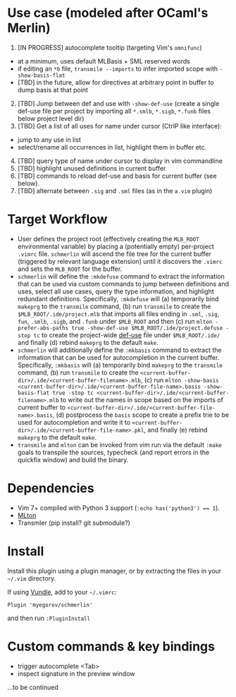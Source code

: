 # Use case (modeled after OCaml's Merlin)

1. [IN PROGRESS] autocomplete tooltip (targeting Vim's `omnifunc`)
  - at a minimum, uses default MLBasis + SML reserved words
  - if editing an `*b` file, `transmile --imports` to infer imported scope
    with `-show-basis-flat`
  - [TBD] in the future, allow for directives at arbitrary point in buffer
      to dump basis at that point
2. [TBD] Jump between def and use with `-show-def-use` (create a single 
    def-use file per project by importing all `*.smlb`, `*.sigb`, `*.funb` 
    files below project level dir)
3. [TBD] Get a list of all uses for name under cursor (CtrlP like interface):
  - jump to any use in list
  - select/rename all occurrences in list, highlight them in buffer etc.
4. [TBD] query type of name under cursor to display in vim commandline
5. [TBD] highlight unused definitions in current buffer
7. [TBD] commands to reload def-use and basis for current buffer (see below).
8. [TBD] alternate between `.sig` and `.sml` files (as in the `a.vim` plugin)

# Target Workflow

- User defines the project root (effectively creating the `MLB_ROOT`
  environmental variable) by placing a
  (potentially empty) per-project `.vimrc` file. `schmerlin` will ascend the
  file tree for the current buffer (triggered by relevant language extension)
  until it discovers the `.vimrc` and
  sets the `MLB_ROOT` for the buffer.
- `schmerlin` will define the `:mkdefuse` command to extract the information
  that can be used via custom commands to jump between
  definitions and uses, select all use cases, query the type information,
  and highlight redundant definitions. Specifically, `:mkdefuse` will
  (a) temporarily bind 
  `makeprg` to the
  `transmile` command, (b) run `transmile` to create the
  `$MLB_ROOT/.ide/project.mlb` that imports all files ending in
  `.sml`, `.sig`, `fun`, `.smlb`, `.sigb`, and `.funb` under `$MLB_ROOT` and
  then (c) run
  `mlton -prefer-abs-paths true -show-def-use $MLB_ROOT/.ide/project.defuse -stop tc`
  to create the project-wide [def-use](http://mlton.org/EmacsDefUseMode)
  file under `$MLB_ROOT/.ide/` and finally (d) rebind `makeprg` to the 
  default `make`. 
- `schmerlin` will additionally define the `:mkbasis` command to extract the
  information that can be used for autocompletion in the current buffer.
  Specifically, `:mkbasis` will
  (a) temporarily bind `makeprg` to the `transmile` command, (b) run
  `transmile` to create the 
  `<current-buffer-dir>/.ide/<current-buffer-filename>.mlb`,
  (c) run
	`mlton -show-basis <current-buffer-dir>/.ide/<current-buffer-file-name>.basis -show-basis-flat true -stop tc <current-buffer-dir>/.ide/<current-buffer-filename>.mlb`
  to write out the names in scope based on the imports of current buffer to
  `<current-buffer-dir>/.ide/<current-buffer-file-name>.basis`, 
  (d) postprocess the `basis` scope to create a prefix trie to be used 
  for autocompletion and write it to
  `<current-buffer-dir>/.ide/<current-buffer-file-name>.pkl`, and finally
  (e) rebind `makeprg` to the default `make`.
- `transmile` and `mlton` can be invoked from vim run via the default 
  `:make` goals to transpile the sources, typecheck (and report errors 
  in the quickfix window) and build the binary.


# Dependencies

- Vim 7+ compiled with Python 3 support (`:echo has('python3') == 1`).
- [MLton](https://github.com/MLton/mlton)
- Transmler (pip install? git submodule?)

# Install

Install this plugin using a plugin manager, or by extracting the
files in your `~/.vim` directory.

If using [Vundle](https://github.com/VundleVim/Vundle.vim), add to your `~/.vimrc`:
```vim
Plugin 'myegorov/schmerlin'
```
and then run `:PluginInstall`

# Custom commands & key bindings

- trigger autocomplete &lt;Tab&gt;
- inspect signature in the preview window

...to be continued
